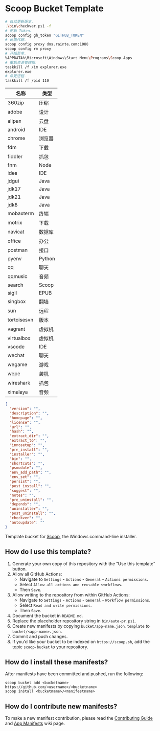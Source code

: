 # Scoop Bucket Template

```bash
# 自动更新版本.
.\bin\checkver.ps1 -f
# 更新 Token.
scoop config gh_token "GITHUB_TOKEN"
# 设置代理.
scoop config proxy dns.rainte.com:1080
scoop config rm proxy
# 开始菜单.
%APPDATA%\Microsoft\Windows\Start Menu\Programs\Scoop Apps
# 重启资源管理器.
taskkill /f /im explorer.exe
explorer.exe
# 杀死进程.
taskkill /f /pid 110
```

| 名称        | 类型   |
| ----------- | ------ |
| 360zip      | 压缩   |
| adobe       | 设计   |
| alipan      | 云盘   |
| android     | IDE    |
| chrome      | 浏览器 |
| fdm         | 下载   |
| fiddler     | 抓包   |
| fnm         | Node   |
| idea        | IDE    |
| jdgui       | Java   |
| jdk17       | Java   |
| jdk21       | Java   |
| jdk8        | Java   |
| mobaxterm   | 终端   |
| motrix      | 下载   |
| navicat     | 数据库 |
| office      | 办公   |
| postman     | 接口   |
| pyenv       | Python |
| qq          | 聊天   |
| qqmusic     | 音频   |
| search      | Scoop  |
| sigil       | EPUB   |
| singbox     | 翻墙   |
| sun         | 远程   |
| tortoisesvn | 版本   |
| vagrant     | 虚拟机 |
| virtualbox  | 虚拟机 |
| vscode      | IDE    |
| wechat      | 聊天   |
| wegame      | 游戏   |
| wepe        | 装机   |
| wireshark   | 抓包   |
| ximalaya    | 音频   |

```json
{
  "version": "",
  "description": "",
  "homepage": "",
  "license": "",
  "url": "",
  "hash": "",
  "extract_dir": "",
  "extract_to": "",
  "innosetup": "",
  "pre_install": "",
  "installer": "",
  "bin": "",
  "shortcuts": "",
  "psmodule": "",
  "env_add_path": "",
  "env_set": "",
  "persist": "",
  "post_install": "",
  "suggest": "",
  "notes": "",
  "pre_uninstall": "",
  "depends": "",
  "uninstaller": "",
  "post_uninstall": "",
  "checkver": "",
  "autoupdate": ""
}
```

<!-- Uncomment the following line after replacing placeholders -->
<!-- [![Tests](https://github.com/<username>/<bucketname>/actions/workflows/ci.yml/badge.svg)](https://github.com/<username>/<bucketname>/actions/workflows/ci.yml) [![Excavator](https://github.com/<username>/<bucketname>/actions/workflows/excavator.yml/badge.svg)](https://github.com/<username>/<bucketname>/actions/workflows/excavator.yml) -->

Template bucket for [Scoop](https://scoop.sh), the Windows command-line installer.

## How do I use this template?

1. Generate your own copy of this repository with the "Use this template"
   button.
2. Allow all GitHub Actions:
   - Navigate to `Settings` - `Actions` - `General` - `Actions permissions`.
   - Select `Allow all actions and reusable workflows`.
   - Then `Save`.
3. Allow writing to the repository from within GitHub Actions:
   - Navigate to `Settings` - `Actions` - `General` - `Workflow permissions`.
   - Select `Read and write permissions`.
   - Then `Save`.
4. Document the bucket in `README.md`.
5. Replace the placeholder repository string in `bin/auto-pr.ps1`.
6. Create new manifests by copying `bucket/app-name.json.template` to
   `bucket/<app-name>.json`.
7. Commit and push changes.
8. If you'd like your bucket to be indexed on `https://scoop.sh`, add the
   topic `scoop-bucket` to your repository.

## How do I install these manifests?

After manifests have been committed and pushed, run the following:

```pwsh
scoop bucket add <bucketname> https://github.com/<username>/<bucketname>
scoop install <bucketname>/<manifestname>
```

## How do I contribute new manifests?

To make a new manifest contribution, please read the [Contributing
Guide](https://github.com/ScoopInstaller/.github/blob/main/.github/CONTRIBUTING.md)
and [App Manifests](https://github.com/ScoopInstaller/Scoop/wiki/App-Manifests)
wiki page.
